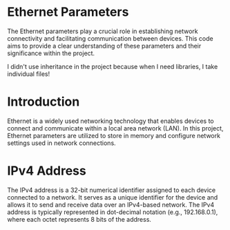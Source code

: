 # Ethernet Parameters
The Ethernet parameters play a crucial role in establishing network connectivity and facilitating communication between devices. This code aims to provide a clear understanding of these parameters and their significance within the project.

I didn't use inheritance in the project because when I need libraries, I take individual files!

# Introduction
Ethernet is a widely used networking technology that enables devices to connect and communicate within a local area network (LAN). In this project, Ethernet parameters are utilized to store in memory and configure network settings used in network connections.

# IPv4 Address
The IPv4 address is a 32-bit numerical identifier assigned to each device connected to a network. It serves as a unique identifier for the device and allows it to send and receive data over an IPv4-based network. The IPv4 address is typically represented in dot-decimal notation (e.g., 192.168.0.1), where each octet represents 8 bits of the address.
